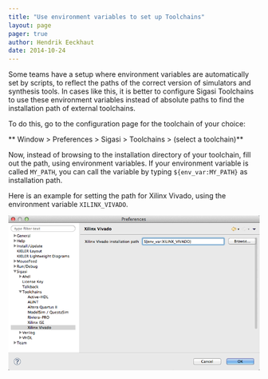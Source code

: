 ```yaml
---
title: "Use environment variables to set up Toolchains"
layout: page 
pager: true
author: Hendrik Eeckhaut
date: 2014-10-24
---
```

Some teams have a setup where environment variables are automatically set by scripts, to reflect the paths of the correct version of simulators and synthesis tools. In cases like this, it is better to configure Sigasi Toolchains to use these environment variables instead of absolute paths to find the installation path of external toolchains.

To do this, go to the configuration page for the toolchain of your choice:

** Window > Preferences > Sigasi > Toolchains > (select a toolchain)**

Now, instead of browsing to the installation directory of your toolchain, fill out the path, using environment variables. If your environment variable is called `MY_PATH`, you can call the variable by typing `${env_var:MY_PATH}` as installation path.

Here is an example for setting the path for Xilinx Vivado, using the environment variable `XILINX_VIVADO`.

![Use environment variables to set up Toolchains](images/env_var.png)